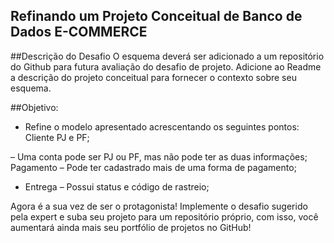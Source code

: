 ## Refinando um Projeto Conceitual de Banco de Dados E-COMMERCE

##Descrição do Desafio 
O esquema deverá ser adicionado a um repositório do Github para futura avaliação do desafio de projeto. Adicione ao Readme a descrição do projeto conceitual para fornecer o contexto sobre seu esquema.  

##Objetivo: 
- Refine o modelo apresentado acrescentando os seguintes pontos:  Cliente PJ e PF;
 
– Uma conta pode ser PJ ou PF, mas não pode ter as duas informações; Pagamento – Pode ter cadastrado mais de uma forma de pagamento; 

- Entrega – Possui status e código de rastreio; 

Agora é a sua vez de ser o protagonista! Implemente o desafio sugerido pela expert e suba seu projeto para um repositório próprio, com isso, você aumentará ainda mais seu portfólio de projetos no GitHub!
